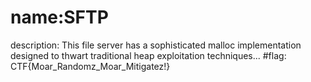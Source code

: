 # name:SFTP
description: This file server has a sophisticated malloc implementation designed to thwart traditional heap exploitation techniques...
#flag: CTF{Moar_Randomz_Moar_Mitigatez!}